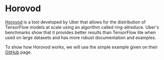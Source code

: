 # Horovod

[Horovod](https://eng.uber.com/horovod/) is a tool developed by Uber that allows for the distribution of TensorFlow models at scale using an algorithm called ring-allreduce.  Uber's benchmarks show that it provides better results than TensorFlow lite when used on large datasets and has more robust documentation and examples.

To show how Horovod works, we will use the simple example given on their [GitHub](https://github.com/uber/horovod#why-not-traditional-distributed-tensorflow) page.

